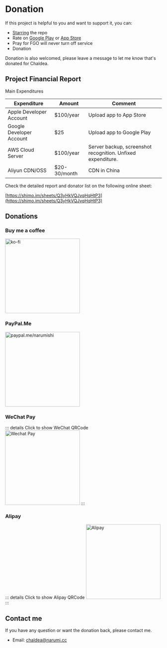 # Donation

If this project is helpful to you and want to support it, you can:
- [Starring](https://github.com/chaldea-center/chaldea/stargazers) the repo
- Rate on [Google Play](https://play.google.com/store/apps/details?id=cc.narumi.chaldea) or [App Store](https://apps.apple.com/us/app/chaldea/id1548713491?itsct=apps_box&itscg=30200)
- Pray for FGO will never turn off service
- Donation


Donation is also welcomed, please leave a message to let me know that's donated for Chaldea.

## Project Financial Report
Main Expenditures

| Expenditure             |   Amount    | Comment                    |
| ----------------------- | ----------- | -------------------------- |
| Apple Developer Account | $100/year   | Upload app to App Store    |
| Google Developer Account| $25         | Upload app to Google Play  |
| AWS Cloud Server        | $100/year   | Server backup, screenshot recognition. Unfixed expenditure.|
| Aliyun CDN/OSS          | $20-30/month | CDN in China              |

Check the detailed report and donator list on the following online sheet:

[https://shimo.im/sheets/Q3yHkVQJvqHqHtP3](https://shimo.im/sheets/Q3yHkVQJvqHqHtP3)


## Donations

### Buy me a coffee
[<img src="/images/kofi2.webp" alt="ko-fi" width="240"/>](https://ko-fi.com/G2G152BDO)

### PayPal.Me
[<img src="https://www.paypalobjects.com/webstatic/mktg/Logo/pp-logo-200px.png" alt="paypal.me/narumishi" width="240"/>](https://paypal.me/narumishi)


### WeChat Pay
::: details Click to show WeChat QRCode
<img src="/images/wechat_pay.webp" alt="Wechat Pay" width="240"/>
:::

### Alipay
::: details Click to show Alipay QRCode
<img src="/images/alipay.webp" alt="Alipay" width="240"/>
:::

## Contact me
If you have any question or want the donation back, please contact me.

- Email: [chaldea@narumi.cc](mailto:chaldea@narumi.cc)
